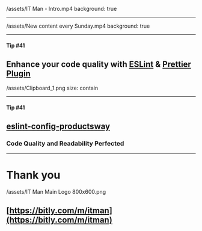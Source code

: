 
/assets/IT Man - Intro.mp4
background: true

---

/assets/New content every Sunday.mp4
background: true

---
#### Tip #41
## Enhance your code quality with [ESLint](https://github.com/xojs/xo) & [Prettier Plugin](https://github.com/trivago/prettier-plugin-sort-imports)
/assets/Clipboard_1.png
size: contain

---

#### Tip #41
## [eslint-config-productsway](https://github.com/jellydn/eslint-config-productsway/)
### Code Quality and Readability Perfected

------

# Thank you
/assets/IT Man Main Logo 800x600.png
## [https://bitly.com/m/itman](https://bitly.com/m/itman)
